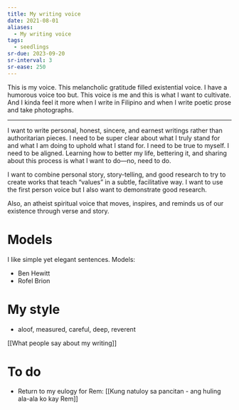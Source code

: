 ```yaml
---
title: My writing voice
date: 2021-08-01
aliases:
  - My writing voice
tags:
  - seedlings
sr-due: 2023-09-20
sr-interval: 3
sr-ease: 250
---
```

This is my voice. This melancholic gratitude filled existential voice. I have a humorous voice too but. This voice is me and this is what I want to cultivate. And I kinda feel it more when I write in Filipino and when I write poetic prose and take photographs.

***

I want to write personal, honest, sincere, and earnest writings rather than authoritarian pieces. I need to be super clear about what I truly stand for and what I am doing to uphold what I stand for. I need to be true to myself. I need to be aligned. Learning how to better my life, bettering it, and sharing about this process is what I want to do—no, need to do.

I want to combine personal story, story-telling, and good research to try to create works that teach “values” in a subtle, facilitative way. I want to use the first person voice but I also want to demonstrate good research.

Also, an atheist spiritual voice that moves, inspires, and reminds us of our existence through verse and story.

# Models

I like simple yet elegant sentences. Models:

- Ben Hewitt
- Rofel Brion

# My style

- aloof, measured, careful, deep, reverent

[[What people say about my writing]]

# To do

- Return to my eulogy for Rem: [[Kung natuloy sa pancitan - ang huling ala-ala ko kay Rem]]